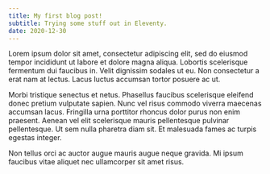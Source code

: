 ```yaml
---
title: My first blog post!
subtitle: Trying some stuff out in Eleventy.
date: 2020-12-30
---
```


Lorem ipsum dolor sit amet, consectetur adipiscing elit, sed do eiusmod tempor incididunt ut labore et dolore magna aliqua. Lobortis scelerisque fermentum dui faucibus in. Velit dignissim sodales ut eu. Non consectetur a erat nam at lectus. Lacus luctus accumsan tortor posuere ac ut.

Morbi tristique senectus et netus. Phasellus faucibus scelerisque eleifend donec pretium vulputate sapien. Nunc vel risus commodo viverra maecenas accumsan lacus. Fringilla urna porttitor rhoncus dolor purus non enim praesent. Aenean vel elit scelerisque mauris pellentesque pulvinar pellentesque. Ut sem nulla pharetra diam sit. Et malesuada fames ac turpis egestas integer. 

Non tellus orci ac auctor augue mauris augue neque gravida. Mi ipsum faucibus vitae aliquet nec ullamcorper sit amet risus. 
